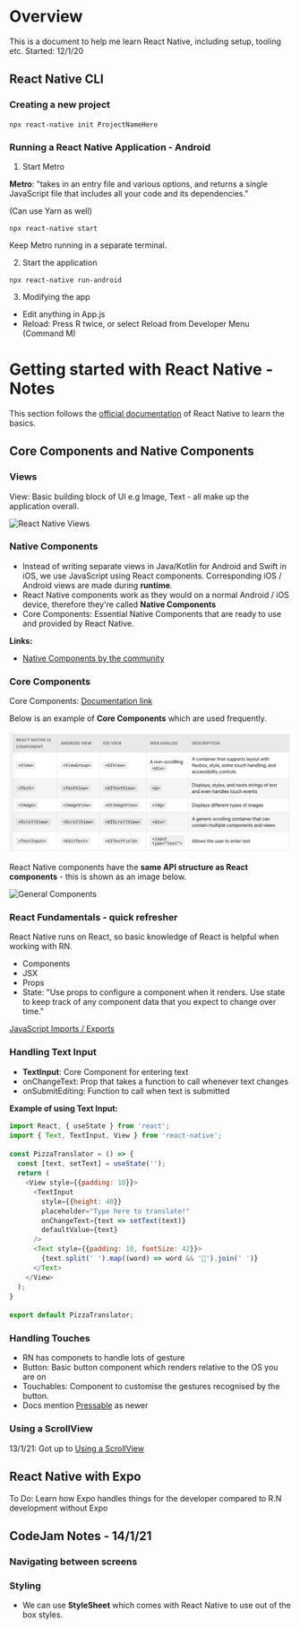 # Overview

This is a document to help me learn React Native, including setup, tooling etc. Started: 12/1/20

## React Native CLI

### Creating a new project

```
npx react-native init ProjectNameHere
```

### Running a React Native Application - Android
1. Start Metro

**Metro**: "takes in an entry file and various options, and returns a single JavaScript file that includes all your code and its dependencies."

(Can use Yarn as well)
```
npx react-native start
```
Keep Metro running in a separate terminal.

2. Start the application
```
npx react-native run-android
```

3. Modifying the app
- Edit anything in App.js
- Reload: Press R twice, or select Reload from Developer Menu (Command M)

# Getting started with React Native - Notes
This section follows the [official documentation](https://reactnative.dev/docs/getting-started) of React Native to learn the basics.

## Core Components and Native Components

### Views

View: Basic building block of UI e.g Image, Text - all make up the application overall.

![React Native Views](https://reactnative.dev/docs/assets/diagram_ios-android-views.svg)

### Native Components

- Instead of writing separate views in Java/Kotlin for Android and Swift in iOS, we use JavaScript using React components. Corresponding iOS / Android views are made during **runtime**.
- React Native components work as they would on a normal Android / iOS device, therefore they're called **Native Components**
- Core Components: Essential Native Components that are ready to use and provided by React Native.

**Links:**
- [Native Components by the community](https://reactnative.directory/)

### Core Components

Core Components: [Documentation link](https://reactnative.dev/docs/components-and-apis)

Below is an example of **Core Components** which are used frequently.

![Core Components Grid](./images/corecomponents.png)

React Native components have the **same API structure as React components** - this is shown as an image below. 

![General Components](https://reactnative.dev/docs/assets/diagram_react-native-components.svg)

### React Fundamentals - quick refresher

React Native runs on React, so basic knowledge of React is helpful when working with RN.

- Components
- JSX
- Props
- State: "Use props to configure a component when it renders. Use state to keep track of any component data that you expect to change over time."

[JavaScript Imports / Exports](https://medium.com/dailyjs/javascript-module-cheatsheet-7bd474f1d829)

### Handling Text Input

- **TextInput**: Core Component for entering text
- onChangeText: Prop that takes a function to call whenever text changes
- onSubmitEditing: Function to call when text is submitted

**Example of using Text Input:**
```js
import React, { useState } from 'react';
import { Text, TextInput, View } from 'react-native';

const PizzaTranslator = () => {
  const [text, setText] = useState('');
  return (
    <View style={{padding: 10}}>
      <TextInput
        style={{height: 40}}
        placeholder="Type here to translate!"
        onChangeText={text => setText(text)}
        defaultValue={text}
      />
      <Text style={{padding: 10, fontSize: 42}}>
        {text.split(' ').map((word) => word && '🍕').join(' ')}
      </Text>
    </View>
  );
}

export default PizzaTranslator;
```

### Handling Touches

- RN has componets to handle lots of gesture
- Button: Basic button component which renders relative to the OS you are on
- Touchables: Component to customise the gestures recognised by the button.
- Docs mention [Pressable](https://reactnative.dev/docs/pressable) as newer

### Using a ScrollView
13/1/21: Got up to [Using a ScrollView](https://reactnative.dev/docs/using-a-scrollview)

## React Native with Expo

To Do: Learn how Expo handles things for the developer compared to R.N development without Expo

## CodeJam Notes - 14/1/21

### Navigating between screens

### Styling
- We can use **StyleSheet** which comes with React Native to use out of the box styles.